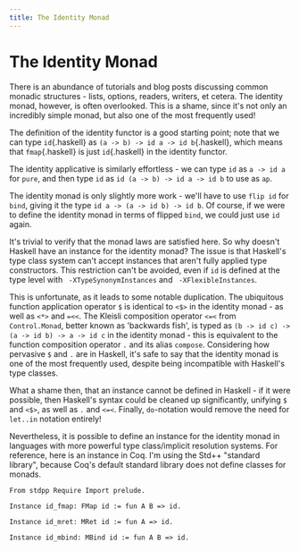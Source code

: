 ```yaml
---
title: The Identity Monad
---
```


# The Identity Monad

There is an abundance of tutorials and blog posts discussing common monadic structures - lists, options, readers, writers, et cetera.
The identity monad, however, is often overlooked.
This is a shame, since it's not only an incredibly simple monad, but also one of the most frequently used!

The definition of the identity functor is a good starting point; note that we can type `id`{.haskell} as `(a -> b) -> id a -> id b`{.haskell}, which means that `fmap`{.haskell} is just `id`{.haskell} in the identity functor.

The identity applicative is similarly effortless - we can type `id` as `a -> id a` for `pure`, and then type `id` as `id (a -> b) -> id a -> id b` to use as `ap`.

The identity monad is only slightly more work - we'll have to use `flip id` for `bind`, giving it the type `id a -> (a -> id b) -> id b`. Of course, if we were to define the identity monad in terms of flipped `bind`, we could just use `id` again.

It's trivial to verify that the monad laws are satisfied here. So why doesn't Haskell have an instance for the identity monad?
The issue is that Haskell's type class system can't accept instances that aren't fully applied type constructors.
This restriction can't be avoided, even if `id` is defined at the type level with ` -XTypeSynonymInstances` and ` -XFlexibleInstances`.

This is unfortunate, as it leads to some notable duplication.
The ubiquitous function application operator `$` is identical to `<$>` in the identity monad - as well as `<*>` and `=<<`.
The Kleisli composition operator `<=<` from `Control.Monad`, better known as 'backwards fish', is typed as `(b -> id c) -> (a -> id b) -> a -> id c` in the identity monad - this is equivalent to the function composition operator `.` and its alias `compose`.
Considering how pervasive `$` and `.` are in Haskell, it's safe to say that the identity monad is one of the most frequently used, despite being incompatible with Haskell's type classes.

What a shame then, that an instance cannot be defined in Haskell - if it were possible, then Haskell's syntax could be cleaned up significantly, unifying `$` and `<$>`, as well as `.` and `<=<`.
Finally, `do`-notation would remove the need for `let..in` notation entirely!

Nevertheless, it is possible to define an instance for the identity monad in languages with more powerful type class/implicit resolution systems. For reference, here is an instance in Coq. I'm using the Std++ "standard library", because Coq's default standard library does not define classes for monads.

```coq
From stdpp Require Import prelude.

Instance id_fmap: FMap id := fun A B => id.

Instance id_mret: MRet id := fun A => id.

Instance id_mbind: MBind id := fun A B => id.
```
